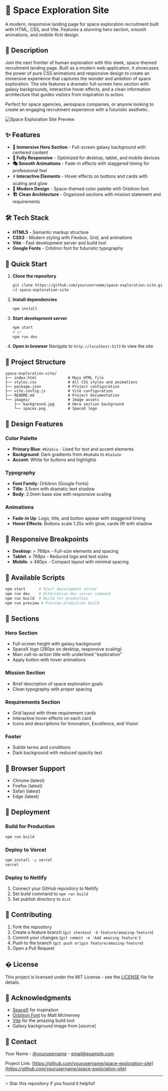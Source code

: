 # 🚀 Space Exploration Site

A modern, responsive landing page for space exploration recruitment built with HTML, CSS, and Vite. Features a stunning hero section, smooth animations, and mobile-first design.

## 📝 Description

Join the next frontier of human exploration with this sleek, space-themed recruitment landing page. Built as a modern web application, it showcases the power of pure CSS animations and responsive design to create an immersive experience that captures the wonder and ambition of space exploration. The site features a dramatic full-screen hero section with galaxy backgrounds, interactive hover effects, and a clean information architecture that guides visitors from inspiration to action.

Perfect for space agencies, aerospace companies, or anyone looking to create an engaging recruitment experience with a futuristic aesthetic.

![Space Exploration Site Preview](./images/preview.png)

## ✨ Features

- **🌌 Immersive Hero Section** - Full-screen galaxy background with centered content
- **📱 Fully Responsive** - Optimized for desktop, tablet, and mobile devices
- **🎭 Smooth Animations** - Fade-in effects with staggered timing for professional feel
- **⚡ Interactive Elements** - Hover effects on buttons and cards with scaling and glow
- **🎨 Modern Design** - Space-themed color palette with Orbitron font
- **🏗️ Clean Architecture** - Organized sections with mission statement and requirements

## 🛠️ Tech Stack

- **HTML5** - Semantic markup structure
- **CSS3** - Modern styling with Flexbox, Grid, and animations
- **Vite** - Fast development server and build tool
- **Google Fonts** - Orbitron font for futuristic typography

## 🚀 Quick Start

1. **Clone the repository**
   ```bash
   git clone https://github.com/yourusername/space-exploration-site.git
   cd space-exploration-site
   ```

2. **Install dependencies**
   ```bash
   npm install
   ```

3. **Start development server**
   ```bash
   npm start
   # or
   npm run dev
   ```

4. **Open in browser**
   Navigate to `http://localhost:5173` to view the site

## 📁 Project Structure

```
space-exploration-site/
├── index.html              # Main HTML file
├── styles.css              # All CSS styles and animations
├── package.json            # Project configuration
├── vite.config.js          # Vite configuration
├── README.md               # Project documentation
└── images/                 # Image assets
    ├── background.jpg      # Hero section background
    └── spacex.png          # SpaceX logo
```

## 🎨 Design Features

### Color Palette
- **Primary Blue**: `#82a5ca` - Used for text and accent elements
- **Background**: Dark gradients from `#0a0a0a` to `#1a1a2e`
- **Accent**: White for buttons and highlights

### Typography
- **Font Family**: Orbitron (Google Fonts)
- **Title**: 3.5rem with dramatic text shadow
- **Body**: 2.0rem base size with responsive scaling

### Animations
- **Fade-in Up**: Logo, title, and button appear with staggered timing
- **Hover Effects**: Buttons scale 1.25x with glow, cards lift with shadow

## 📱 Responsive Breakpoints

- **Desktop**: > 768px - Full-size elements and spacing
- **Tablet**: ≤ 768px - Reduced logo and text sizes
- **Mobile**: ≤ 480px - Compact layout with minimal spacing

## 🔧 Available Scripts

```bash
npm start      # Start development server
npm run dev    # Alternative dev server command
npm run build  # Build for production
npm run preview # Preview production build
```

## 📂 Sections

### Hero Section
- Full-screen height with galaxy background
- SpaceX logo (280px on desktop, responsive scaling)
- Main call-to-action title with underlined "exploration"
- Apply button with hover animations

### Mission Section
- Brief description of space exploration goals
- Clean typography with proper spacing

### Requirements Section
- Grid layout with three requirement cards
- Interactive hover effects on each card
- Icons and descriptions for Innovation, Excellence, and Vision

### Footer
- Subtle terms and conditions
- Dark background with reduced opacity text

## 🎯 Browser Support

- Chrome (latest)
- Firefox (latest)
- Safari (latest)
- Edge (latest)

## 🚀 Deployment

### Build for Production
```bash
npm run build
```

### Deploy to Vercel
```bash
npm install -g vercel
vercel
```

### Deploy to Netlify
1. Connect your GitHub repository to Netlify
2. Set build command to `npm run build`
3. Set publish directory to `dist`

## 🤝 Contributing

1. Fork the repository
2. Create a feature branch (`git checkout -b feature/amazing-feature`)
3. Commit your changes (`git commit -m 'Add amazing feature'`)
4. Push to the branch (`git push origin feature/amazing-feature`)
5. Open a Pull Request

## � License

This project is licensed under the MIT License - see the [LICENSE](LICENSE) file for details.

## 🙏 Acknowledgments

- [SpaceX](https://www.spacex.com/) for inspiration
- [Orbitron Font](https://fonts.google.com/specimen/Orbitron) by Matt McInerney
- [Vite](https://vitejs.dev/) for the amazing build tool
- Galaxy background image from [source]

## 📧 Contact

Your Name - [@yourusername](https://twitter.com/yourusername) - email@example.com

Project Link: [https://github.com/yourusername/space-exploration-site](https://github.com/yourusername/space-exploration-site)

---

⭐ Star this repository if you found it helpful!